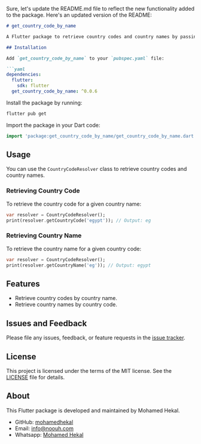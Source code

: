 Sure, let's update the README.md file to reflect the new functionality added to the package. Here's an updated version of the README:

```markdown
# get_country_code_by_name

A Flutter package to retrieve country codes and country names by passing either the country name or country code.

## Installation

Add `get_country_code_by_name` to your `pubspec.yaml` file:

```yaml
dependencies:
  flutter:
    sdk: flutter
  get_country_code_by_name: ^0.0.6
```

Install the package by running:

```bash
flutter pub get
```

Import the package in your Dart code:

```dart
import 'package:get_country_code_by_name/get_country_code_by_name.dart';
```

## Usage

You can use the `CountryCodeResolver` class to retrieve country codes and country names.

### Retrieving Country Code

To retrieve the country code for a given country name:

```dart
var resolver = CountryCodeResolver();
print(resolver.getCountryCode('egypt')); // Output: eg
```

### Retrieving Country Name

To retrieve the country name for a given country code:

```dart
var resolver = CountryCodeResolver();
print(resolver.getCountryName('eg')); // Output: egypt
```

## Features

- Retrieve country codes by country name.
- Retrieve country names by country code.

## Issues and Feedback

Please file any issues, feedback, or feature requests in the [issue tracker](https://github.com/mohamedhekal/get_country_code_by_name/issues).

## License

This project is licensed under the terms of the MIT license. See the [LICENSE](LICENSE) file for details.

## About

This Flutter package is developed and maintained by Mohamed Hekal.

- GitHub: [mohamedhekal](https://github.com/mohamedhekal)
- Email: info@noouh.com
- Whatsapp: [Mohamed Hekal](https://wa.me/201093854603/)
```
